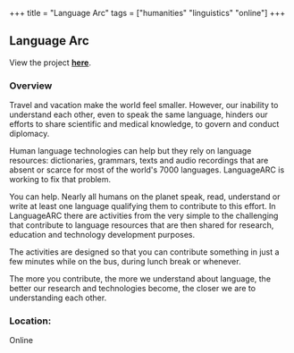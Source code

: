+++
title = "Language Arc"
tags = ["humanities" "linguistics" "online"]
+++

## Language Arc

View the project [**here**](https://languagearc.org/).

### Overview

Travel and vacation make the world feel smaller. However, our inability to understand each other, even to speak the same language, hinders our efforts to share scientific and medical knowledge, to govern and conduct diplomacy.

Human language technologies can help but they rely on language resources: dictionaries, grammars, texts and audio recordings that are absent or scarce for most of the world's 7000 languages. LanguageARC is working to fix that problem.

You can help. Nearly all humans on the planet speak, read, understand or write at least one language qualifying them to contribute to this effort. In LanguageARC there are activities from the very simple to the challenging that contribute to language resources that are then shared for research, education and technology development purposes.

The activities are designed so that you can contribute something in just a few minutes while on the bus, during lunch break or whenever.

The more you contribute, the more we understand about language, the better our research and technologies become, the closer we are to understanding each other.

### Location:
Online 
